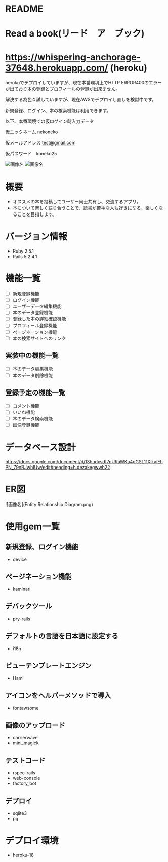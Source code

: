 # README

# Read a book(リード　ア　ブック)
# https://whispering-anchorage-37648.herokuapp.com/ (heroku)
herokuでデプロイしていますが、現在本番環境上でHTTP ERROR400のエラーが出ており本の登録とプロフィールの登録が出来ません。

解決する為色々試していますが、現在AWSでデプロイし直しを検討中です。

新規登録、ログイン、本の検索機能は利用できます。

以下、本番環境での仮ログイン時入力データ

仮ニックネーム nekoneko

仮メールアドレス test@gmail.com

仮パスワード　koneko25

![画像名](screencapture-localhost-3000-2021-03-17-23_57_17.png)
![画像名](screencapture-localhost-3000-books-new-2021-03-07-00_41_53.png)

# 概要
* オススメの本を投稿してユーザー同士共有し、交流するアプリ。
* 本について楽しく語り合うことで、読書が苦手な人も好きになる、楽しくなることを目指します。
# バージョン情報
* Ruby 2.5.1
* Rails 5.2.4.1
# 機能一覧

- [ ] 新規登録機能
- [ ] ログイン機能
- [ ] ユーザーデータ編集機能
- [ ] 本のデータ登録機能
- [ ] 登録した本の詳細確認機能
- [ ] プロフィール登録機能
- [ ] ページネーション機能
- [ ] 本の検索サイトへのリンク

## 実装中の機能一覧

- [ ] 本のデータ編集機能
- [ ] 本のデータ削除機能

## 登録予定の機能一覧

- [ ] コメント機能
- [ ] いいね機能
- [ ] 本のデータ検索機能
- [ ] 画像登録機能

# データベース設計
https://docs.google.com/document/d/13hudxsdf7nURaWKa4dGSL11XlkaiEhPN_79nBJwhIUw/edit#heading=h.dezakegwwh22

# ER図

![画像名](Entity Relationship Diagram.png)

# 使用gem一覧
## 新規登録、ログイン機能
* device
## ページネーション機能
* kaminari
## デバックツール
* pry-rails
## デフォルトの言語を日本語に設定する
* i18n
## ビューテンプレートエンジン
*  Haml
## アイコンをヘルパーメソッドで導入
* fontawsome
## 画像のアップロード
* carrierwave
* mini_magick
## テストコード
* rspec-rails
* web-console
* factory_bot
## デプロイ
* sqlite3
* pg
# デプロイ環境
* heroku-18
